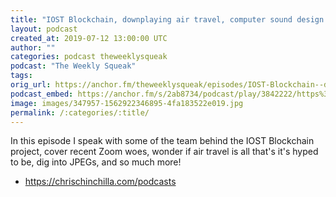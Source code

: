 ```yaml
---
title: "IOST Blockchain, downplaying air travel, computer sound design and JPEG joy"
layout: podcast
created_at: 2019-07-12 13:00:00 UTC
author: ""
categories: podcast theweeklysqueak
podcast: "The Weekly Squeak"
tags: 
orig_url: https://anchor.fm/theweeklysqueak/episodes/IOST-Blockchain--downplaying-air-travel--computer-sound-design-and-JPEG-joy-e4jone
podcast_embed: https://anchor.fm/s/2ab8734/podcast/play/3842222/https%3A%2F%2Fd3ctxlq1ktw2nl.cloudfront.net%2Fstaging%2F2019-6-12%2F18655812-44100-2-82fb1e8fdba85.m4a
image: images/347957-1562922346895-4fa183522e019.jpg
permalink: /:categories/:title/
---
```

In this episode I speak with some of the team behind the IOST Blockchain project, cover recent Zoom woes, wonder if air travel is all that's it's hyped to be, dig into JPEGs, and so much more!

- https://chrischinchilla.com/podcasts